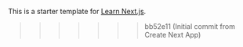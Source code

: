 
This is a starter template for [Learn Next.js](https://nextjs.org/learn).
>>>>>>> bb52e11 (Initial commit from Create Next App)
